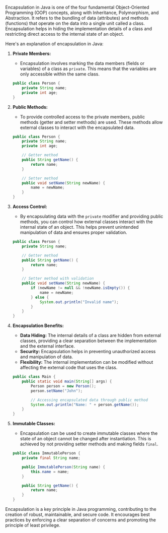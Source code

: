 Encapsulation in Java is one of the four fundamental Object-Oriented Programming (OOP) concepts, along with Inheritance, Polymorphism, and Abstraction. It refers to the bundling of data (attributes) and methods (functions) that operate on the data into a single unit called a class. Encapsulation helps in hiding the implementation details of a class and restricting direct access to the internal state of an object.

Here's an explanation of encapsulation in Java:

1. **Private Members:**
   - Encapsulation involves marking the data members (fields or variables) of a class as `private`. This means that the variables are only accessible within the same class.

   ```java
   public class Person {
       private String name;
       private int age;
   }
   ```

2. **Public Methods:**
   - To provide controlled access to the private members, public methods (getter and setter methods) are used. These methods allow external classes to interact with the encapsulated data.

   ```java
   public class Person {
       private String name;
       private int age;

       // Getter method
       public String getName() {
           return name;
       }

       // Setter method
       public void setName(String newName) {
           name = newName;
       }
   }
   ```

3. **Access Control:**
   - By encapsulating data with the `private` modifier and providing public methods, you can control how external classes interact with the internal state of an object. This helps prevent unintended manipulation of data and ensures proper validation.

   ```java
   public class Person {
       private String name;

       // Getter method
       public String getName() {
           return name;
       }

       // Setter method with validation
       public void setName(String newName) {
           if (newName != null && !newName.isEmpty()) {
               name = newName;
           } else {
               System.out.println("Invalid name");
           }
       }
   }
   ```

4. **Encapsulation Benefits:**
   - **Data Hiding:** The internal details of a class are hidden from external classes, providing a clear separation between the implementation and the external interface.
   - **Security:** Encapsulation helps in preventing unauthorized access and manipulation of data.
   - **Flexibility:** The internal implementation can be modified without affecting the external code that uses the class.

   ```java
   public class Main {
       public static void main(String[] args) {
           Person person = new Person();
           person.setName("John");

           // Accessing encapsulated data through public method
           System.out.println("Name: " + person.getName());
       }
   }
   ```

5. **Immutable Classes:**
   - Encapsulation can be used to create immutable classes where the state of an object cannot be changed after instantiation. This is achieved by not providing setter methods and making fields `final`.

   ```java
   public class ImmutablePerson {
       private final String name;

       public ImmutablePerson(String name) {
           this.name = name;
       }

       public String getName() {
           return name;
       }
   }
   ```

Encapsulation is a key principle in Java programming, contributing to the creation of robust, maintainable, and secure code. It encourages best practices by enforcing a clear separation of concerns and promoting the principle of least privilege.